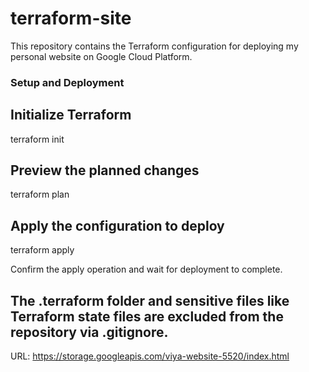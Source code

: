 # terraform-site

This repository contains the Terraform configuration for deploying my personal website on Google Cloud Platform.

### Setup and Deployment
## Initialize Terraform
terraform init

## Preview the planned changes
terraform plan

## Apply the configuration to deploy
terraform apply

Confirm the apply operation and wait for deployment to complete.

## The .terraform folder and sensitive files like Terraform state files are excluded from the repository via .gitignore.

URL: https://storage.googleapis.com/viya-website-5520/index.html
